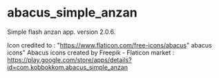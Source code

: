 # abacus_simple_anzan

Simple flash anzan app.
version 2.0.6.

Icon credited to : "https://www.flaticon.com/free-icons/abacus" abacus icons" Abacus icons created by Freepik - Flaticon
market : https://play.google.com/store/apps/details?id=com.kobbokkom.abacus_simple_anzan
